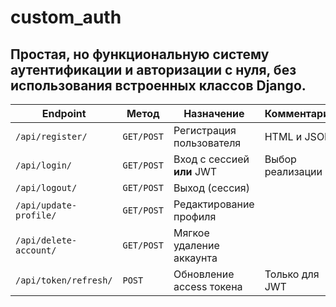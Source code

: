 # custom_auth

## Простая, но функциональную систему аутентификации и авторизации с нуля, без использования встроенных классов Django. 
| Endpoint               | Метод      | Назначение                 | Комментарий      |
| ---------------------- | ---------- | -------------------------- | ---------------- |
| `/api/register/`       | `GET/POST` | Регистрация пользователя   | HTML и JSON      |
| `/api/login/`          | `GET/POST` | Вход с сессией **или** JWT | Выбор реализации |
| `/api/logout/`         | `GET/POST` | Выход (сессия)             |                  |
| `/api/update-profile/` | `GET/POST` | Редактирование профиля     |                  |
| `/api/delete-account/` | `GET/POST` | Мягкое удаление аккаунта   |                  |
| `/api/token/refresh/`  | `POST`     | Обновление access токена   | Только для JWT   |
